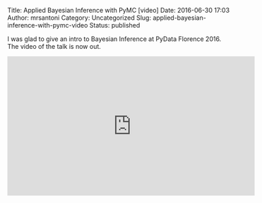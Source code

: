 Title: Applied Bayesian Inference with PyMC [video]
Date: 2016-06-30 17:03
Author: mrsantoni
Category: Uncategorized
Slug: applied-bayesian-inference-with-pymc-video
Status: published

I was glad to give an intro to Bayesian Inference at PyData Florence
2016. The video of the talk is now out.

<iframe width="560" height="315" src="https://www.youtube.com/embed/BX1MjMDKhXU" frameborder="0" allowfullscreen></iframe>

